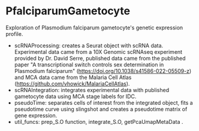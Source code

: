 # PfalciparumGametocyte
Exploration of Plasmodium falciparum gametocyte's genetic expression profile.

* scRNAProcessing: creates a Seurat object with scRNA data. Experimental data came from a 10X Genomic scRNAseq experiment provided by Dr. David Serre, published data came from the published paper "A transcriptional switch controls sex determination in Plasmodium falciparum" (https://doi.org/10.1038/s41586-022-05509-z) and MCA data came from the Malaria Cell Atlas (https://github.com/vhowick/MalariaCellAtlas).
* scRNAIntegration: integrates experimental data with published gametocyte data using MCA stage labels for IDC. 
* pseudoTime: separates cells of interest from the integrated object, fits a pseudotime curve using slingshot and creates a pseudotime matrix of gene expression.
* util_funcs: prep_S.O function, integrate_S.O, getPcaUmapMetaData .
 
